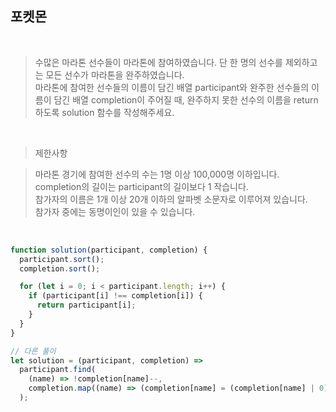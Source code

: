 ## 포켓몬

<br/>

> 수많은 마라톤 선수들이 마라톤에 참여하였습니다. 단 한 명의 선수를 제외하고는 모든 선수가 마라톤을 완주하였습니다. <br>
> 마라톤에 참여한 선수들의 이름이 담긴 배열 participant와 완주한 선수들의 이름이 담긴 배열 completion이 주어질 때, 완주하지 못한 선수의 이름을 return 하도록 solution 함수를 작성해주세요. <br>

 <br>

> 제한사항 <br>

> 마라톤 경기에 참여한 선수의 수는 1명 이상 100,000명 이하입니다. <br>
> completion의 길이는 participant의 길이보다 1 작습니다. <br>
> 참가자의 이름은 1개 이상 20개 이하의 알파벳 소문자로 이루어져 있습니다. <br>
> 참가자 중에는 동명이인이 있을 수 있습니다. <br>

<br/>

```js
function solution(participant, completion) {
  participant.sort();
  completion.sort();

  for (let i = 0; i < participant.length; i++) {
    if (participant[i] !== completion[i]) {
      return participant[i];
    }
  }
}

// 다른 풀이
let solution = (participant, completion) =>
  participant.find(
    (name) => !completion[name]--,
    completion.map((name) => (completion[name] = (completion[name] | 0) + 1))
  );
```
